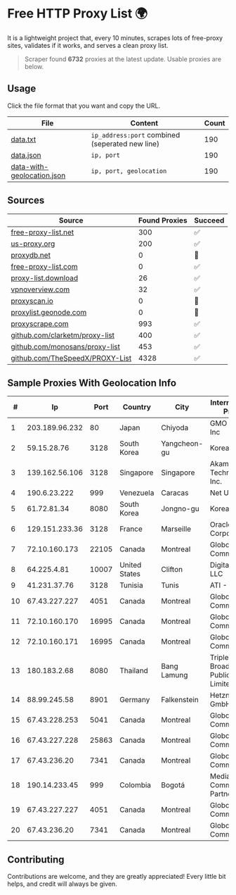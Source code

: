 
# Free HTTP Proxy List 🌍

It is a lightweight project that, every 10 minutes, scrapes lots of free-proxy sites, validates if it works, and serves a clean proxy list.


> Scraper found **6732** proxies at the latest update. Usable proxies are below.

## Usage

Click the file format that you want and copy the URL.


|File|Content|Count|
|----|-------|-----|
|[data.txt](https://raw.githubusercontent.com/themiralay/Proxy-List-World/master/data.txt)|`ip_address:port` combined (seperated new line)|190|
|[data.json](https://raw.githubusercontent.com/themiralay/Proxy-List-World/master/data.json)|`ip, port`|190|
|[data-with-geolocation.json](https://raw.githubusercontent.com/themiralay/Proxy-List-World/master/data-with-geolocation.json)|`ip, port, geolocation`|190|

## Sources

|Source|Found Proxies|Succeed|
|------|-------------|-------|
|[free-proxy-list.net](https://free-proxy-list.net)|300|✅|
|[us-proxy.org](https://www.us-proxy.org)|200|✅|
|[proxydb.net](http://proxydb.net)|0|🚫|
|[free-proxy-list.com](https://free-proxy-list.com/?page=&port=&type%5B%5D=http&type%5B%5D=https&up_time=0&search=Search)|0|✅|
|[proxy-list.download](https://www.proxy-list.download/HTTP)|26|✅|
|[vpnoverview.com](https://vpnoverview.com/privacy/anonymous-browsing/free-proxy-servers)|32|✅|
|[proxyscan.io](https://www.proxyscan.io)|0|🚫|
|[proxylist.geonode.com](https://proxylist.geonode.com/api/proxy-list?limit=300&page=1&sort_by=lastChecked&sort_type=desc&protocols=http,https)|0|🚫|
|[proxyscrape.com](https://api.proxyscrape.com/v2/?request=displayproxies&protocol=http&timeout=10000&country=all&ssl=all&anonymity=all)|993|✅|
|[github.com/clarketm/proxy-list](https://raw.githubusercontent.com/clarketm/proxy-list/master/proxy-list-raw.txt)|400|✅|
|[github.com/monosans/proxy-list](https://raw.githubusercontent.com/monosans/proxy-list/main/proxies/http.txt)|453|✅|
|[github.com/TheSpeedX/PROXY-List](https://raw.githubusercontent.com/TheSpeedX/PROXY-List/master/http.txt)|4328|✅|


## Sample Proxies With Geolocation Info

|#|Ip|Port|Country|City|Internet Service Provider|
|-|--|----|-------|----|-------------------------|
|1|203.189.96.232|80|Japan|Chiyoda|GMO Internet, Inc|
|2|59.15.28.76|3128|South Korea|Yangcheon-gu|Korea Telecom|
|3|139.162.56.106|3128|Singapore|Singapore|Akamai Technologies, Inc.|
|4|190.6.23.222|999|Venezuela|Caracas|Net Uno|
|5|61.72.81.34|8080|South Korea|Jongno-gu|Korea Telecom|
|6|129.151.233.36|3128|France|Marseille|Oracle Corporation|
|7|72.10.160.173|22105|Canada|Montreal|GloboTech Communications|
|8|64.225.4.81|10007|United States|Clifton|DigitalOcean, LLC|
|9|41.231.37.76|3128|Tunisia|Tunis|ATI - ISP|
|10|67.43.227.227|4051|Canada|Montreal|GloboTech Communications|
|11|72.10.160.170|16995|Canada|Montreal|GloboTech Communications|
|12|72.10.160.171|16995|Canada|Montreal|GloboTech Communications|
|13|180.183.2.68|8080|Thailand|Bang Lamung|Triple T Broadband Public Company Limited|
|14|88.99.245.58|8901|Germany|Falkenstein|Hetzner Online GmbH|
|15|67.43.228.253|5041|Canada|Montreal|GloboTech Communications|
|16|67.43.227.228|25863|Canada|Montreal|GloboTech Communications|
|17|67.43.236.20|7341|Canada|Montreal|GloboTech Communications|
|18|190.14.233.45|999|Colombia|Bogotá|Media Commerce Partners S.A|
|19|67.43.227.227|4051|Canada|Montreal|GloboTech Communications|
|20|67.43.236.20|7341|Canada|Montreal|GloboTech Communications|



## Contributing

Contributions are welcome, and they are greatly appreciated! Every
little bit helps, and credit will always be given.

